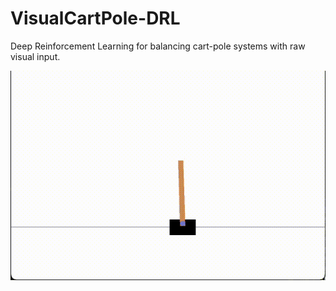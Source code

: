 # VisualCartPole-DRL

Deep Reinforcement Learning for balancing cart-pole systems with raw visual input.

![gif](https://github.com/ruke1ire/VisualCartPole-DRL/blob/master/img/AC-RM-2%20Q_LR%3D0.001%20P_LR%3D5e-06%20BATCH_SIZE%3D128%20GAMMA%3D0.99%20MEMORY_SIZE%3D150000%20BETA%3D0.05_policy_4030.pt.gif "Actor Critic with Replay Memory")
